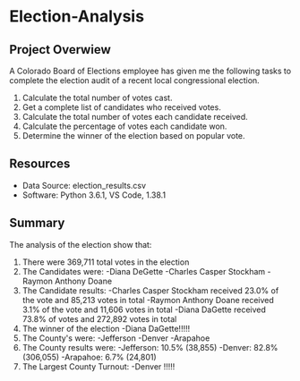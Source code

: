 # Election-Analysis

## Project Overwiew
A Colorado Board of Elections employee has given me the following tasks to complete the election audit of a recent local congressional election.

1. Calculate the total number of votes cast.
2. Get a complete list of candidates who received votes.
3. Calculate the total number of votes each candidate received.
4. Calculate the percentage of votes each candidate won.
5. Determine the winner of the election based on popular vote.

## Resources
- Data Source: election_results.csv
- Software: Python 3.6.1, VS Code, 1.38.1

## Summary
The analysis of the election show that:
1. There were 369,711 total votes in the election
2. The Candidates were:
  -Diana DeGette
  -Charles Casper Stockham
  -Raymon Anthony Doane
 3. The Candidate results:
  -Charles Casper Stockham received 23.0% of the vote and 85,213 votes in total
  -Raymon Anthony Doane received 3.1% of the vote and 11,606 votes in total
  -Diana DaGette received 73.8% of votes and 272,892 votes in total 
 4. The winner of the election
  -Diana DaGette!!!!!
 5. The County's were:
  -Jefferson
  -Denver
  -Arapahoe
 6. The County results were: 
  -Jefferson: 10.5% (38,855)
  -Denver: 82.8% (306,055)
  -Arapahoe: 6.7% (24,801)
 7. The Largest County Turnout:
  -Denver !!!!!
